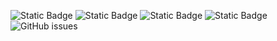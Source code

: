 ![Static Badge](https://img.shields.io/badge/blacklists-60-000000) ![Static Badge](https://img.shields.io/badge/blacklisted-3115495-cc0000) ![Static Badge](https://img.shields.io/badge/whitelisted-2244-00CC00) ![Static Badge](https://img.shields.io/badge/streaming_blacklist-28107-000000) ![GitHub issues](https://img.shields.io/github/issues/fabriziosalmi/blacklists)
